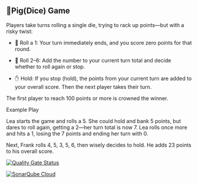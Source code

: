 ## 🐷Pig(Dice) Game

Players take turns rolling a single die, trying to rack up points—but with a risky twist:

- 🎲 Roll a 1: Your turn immediately ends, and you score zero points for that round.

- 🎯 Roll 2–6: Add the number to your current turn total and decide whether to roll again or stop.

- ✋ Hold: If you stop (hold), the points from your current turn are added to your overall score. Then the next player takes their turn.

The first player to reach 100 points or more is crowned the winner.

Example Play

Lea starts the game and rolls a 5. She could hold and bank 5 points, but dares to roll again, getting a 2—her turn total is now 7. Lea rolls once more and hits a 1, losing the 7 points and ending her turn with 0.

Next, Frank rolls 4, 5, 3, 5, 6, then wisely decides to hold. He adds 23 points to his overall score.

[![Quality Gate Status](https://sonarcloud.io/api/project_badges/measure?project=antonriabokon_Pig-Game&metric=alert_status)](https://sonarcloud.io/summary/new_code?id=antonriabokon_Pig-Game)

[![SonarQube Cloud](https://sonarcloud.io/images/project_badges/sonarcloud-light.svg)](https://sonarcloud.io/summary/new_code?id=antonriabokon_Pig-Game)
